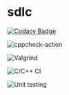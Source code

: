 # sdlc

[![Codacy Badge](https://api.codacy.com/project/badge/Grade/d8f9d644c5f1442092bf5fa2eacf1087)](https://app.codacy.com/gh/99002441/sdlc?utm_source=github.com&utm_medium=referral&utm_content=99002441/sdlc&utm_campaign=Badge_Grade)

![cppcheck-action](https://github.com/99002441/sdlc/workflows/cppcheck-action/badge.svg?branch=main)

![Valgrind](https://github.com/99002441/sdlc/workflows/Valgrind/badge.svg)

![C/C++ CI](https://github.com/99002441/sdlc/workflows/C/C++%20CI/badge.svg?branch=main)

![Unit testing](https://github.com/99002441/sdlc/workflows/Unit%20testing/badge.svg?branch=main)
